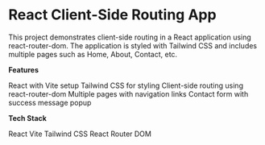 # React Client-Side Routing App

This project demonstrates client-side routing in a React application using react-router-dom. The application is styled with Tailwind CSS and includes multiple pages such as Home, About, Contact, etc.

**Features**

React with Vite setup
Tailwind CSS for styling
Client-side routing using react-router-dom
Multiple pages with navigation links
Contact form with success message popup

**Tech Stack**

React
Vite
Tailwind CSS
React Router DOM
